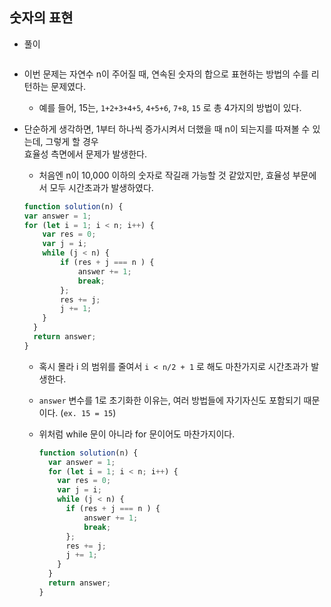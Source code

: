## 숫자의 표현   

- 풀이   

```javascript    

```   

- 이번 문제는 자연수 n이 주어질 때, 연속된 숫자의 합으로 표현하는 방법의 수를 리턴하는 문제였다.   
  
  - 예를 들어, 15는, `1+2+3+4+5`, `4+5+6`, `7+8`, `15` 로 총 4가지의 방법이 있다.   

- 단순하게 생각하면, 1부터 하나씩 증가시켜서 더했을 때 n이 되는지를 따져볼 수 있는데, 그렇게 할 경우   
  효율성 측면에서 문제가 발생한다.    
  
  - 처음엔 n이 10,000 이하의 숫자로 작길래 가능할 것 같았지만, 효율성 부문에서 모두 시간초과가 발생하였다.        

  ```javascript    
  function solution(n) {
  var answer = 1;
  for (let i = 1; i < n; i++) {
      var res = 0;
      var j = i;
      while (j < n) {
          if (res + j === n ) {
              answer += 1;
              break;
          };
          res += j;
          j += 1;
      }
    }
    return answer;
  }
  ```     
  
  - 혹시 몰라 i 의 범위를 줄여서 `i < n/2 + 1` 로 해도 마찬가지로 시간초과가 발생한다.    
  - `answer` 변수를 1로 초기화한 이유는, 여러 방법들에 자기자신도 포함되기 때문이다. (`ex. 15 = 15`)       
  
  - 위처럼 while 문이 아니라 for 문이어도 마찬가지이다.   

    ```javascript    
    function solution(n) {
      var answer = 1;
      for (let i = 1; i < n; i++) {
        var res = 0;
        var j = i;
        while (j < n) {
          if (res + j === n ) {
              answer += 1;
              break;
          };
          res += j;
          j += 1;
        }
      }
      return answer;
    }     
    ```     
    
